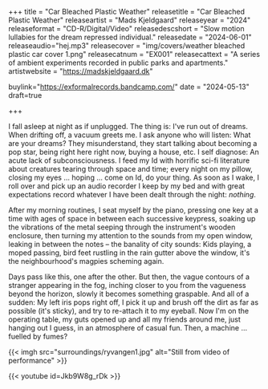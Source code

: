 +++
title = "Car Bleached Plastic Weather"
releasetitle = "Car Bleached Plastic Weather"
releaseartist = "Mads Kjeldgaard"
releaseyear = "2024"
releaseformat = "CD-R/Digital/Video"
releasedescshort = "Slow motion lullabies for the dream repressed individual."
releasedate = "2024-06-01"
releaseaudio="hej.mp3"
releasecover = "img/covers/weather bleached plastic car cover 1.png"
releasecatnum = "EX001"
releasecattext = "A series of ambient experiments recorded in public parks and apartments."
artistwebsite = "https://madskjeldgaard.dk"

buylink="https://exformalrecords.bandcamp.com/"
date = "2024-05-13"
draft=true

+++


I fall asleep at night as if unplugged. The thing is: I've run out of dreams. When drifting off, a vacuum greets me. I ask anyone who will listen: What are your dreams? They misunderstand, they start talking about becoming a pop star, being right here right now, buying a house, etc. I self diagnose: An acute lack of subconsciousness. I feed my Id with horrific sci-fi literature about creatures tearing through space and time; every night on my pillow, closing my eyes ... hoping ... come on Id, do your thing. As soon as I wake, I roll over and pick up an audio recorder I keep by my bed and with great expectations record whatever I have been dealt through the night: _nothing_.

After my morning routines, I seat myself by the piano, pressing one key at a time with ages of space in between each successive keypress, soaking up the vibrations of the metal seeping through the instrument's wooden enclosure, then turning my attention to the sounds from my open window, leaking in between the notes – the banality of city sounds: Kids playing, a moped passing, bird feet rustling in the rain gutter above the window, it's the neighbourhood's magpies scheming again.

Days pass like this, one after the other. But then, the vague contours of a stranger appearing in the fog, inching closer to you from the vagueness beyond the horizon, slowly it becomes something graspable. And all of a sudden: My left iris pops right off, I pick it up and brush off the dirt as far as possible (it's sticky), and try to re-attach it to my eyeball. Now I'm on the operating table, my guts opened up and all my friends around me, just hanging out I guess, in an atmosphere of casual fun. Then, a machine ... fuelled by fumes?

{{< imgh src="surroundings/ryvangen1.jpg" alt="Still from video of performance" >}}

{{< youtube id=Jkb9W8g_rDk >}}
